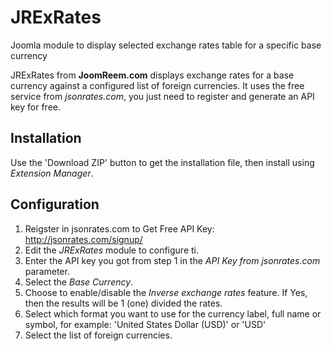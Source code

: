 # JRExRates
Joomla module to display selected exchange rates table for a specific base currency

JRExRates from **JoomReem.com** displays exchange rates for a base currency against a configured list of foreign currencies.
It uses the free service from *jsonrates.com*, you just need to register and generate an API key for free.

## Installation
Use the 'Download ZIP' button to get the installation file, then install using *Extension Manager*.

## Configuration
1. Reigster in jsonrates.com to Get Free API Key: http://jsonrates.com/signup/
2. Edit the *JRExRates* module to configure ti.
3. Enter the API key you got from step 1 in the *API Key from jsonrates.com* parameter.
4. Select the *Base Currency*.
5. Choose to enable/disable the *Inverse exchange rates* feature. If Yes, then the results will be 1 (one) divided the rates.
6. Select which format you want to use for the currency label, full name or symbol, for example: 'United States Dollar (USD)' or 'USD'
7. Select the list of foreign currencies.
